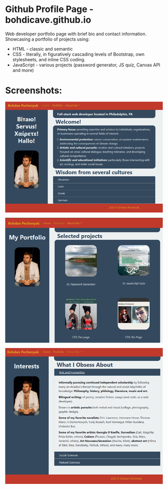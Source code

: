 # Github Profile Page - bohdicave.github.io

Web developer portfolio page with brief bio and contact information.
Showcasing a portfolio of projects using:
* HTML - classic and semantic 
* CSS - literally, in figuratively cascading levels of Bootstrap, own stylesheets, and inline CSS coding.
* JavaScript - various projects (password generator, JS quiz, Canvas API and more)

# Screenshots:

![Home Page](./assets/Images/github-home.png)

![Portfolio Page](./assets/Images/github-portfolio.png)

![Interests Page](./assets/Images/github-interests.png)